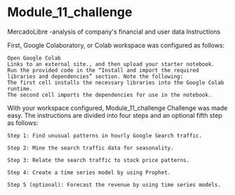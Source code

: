 # Module_11_challenge
MercadoLibre -analysis of company's financial and user data
Instructions

First, Google Colaboratory, or Colab workspace was configured as follows:

    Open Google Colab 
    Links to an external site., and then upload your starter notebook.
    Run the provided code in the “Install and import the required libraries and dependencies” section. Note the following:
    The first cell installs the necessary libraries into the Google Colab runtime.
    The second cell imports the dependencies for use in the notebook.

With your workspace configured, Module_11_challenge Challenge was made easy. The instructions are divided into four steps and an optional fifth step as follows:

    Step 1: Find unusual patterns in hourly Google Search traffic.

    Step 2: Mine the search traffic data for seasonality.

    Step 3: Relate the search traffic to stock price patterns.

    Step 4: Create a time series model by using Prophet.

    Step 5 (optional): Forecast the revenue by using time series models.
